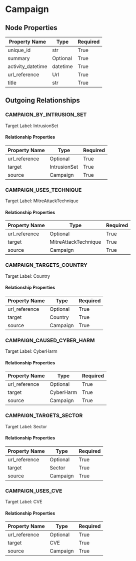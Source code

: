 
# Campaign

## Node Properties

| Property Name | Type | Required |
| ------------- | ---- | -------- |
| unique_id | str | True |
| summary | Optional | True |
| activity_datetime | datetime | True |
| url_reference | Url | True |
| title | str | True |



## Outgoing Relationships

### CAMPAIGN_BY_INTRUSION_SET

Target Label: IntrusionSet

#### Relationship Properties

| Property Name | Type | Required |
| ------------- | ---- | -------- |
| url_reference | Optional | True |
| target | IntrusionSet | True |
| source | Campaign | True |


### CAMPAIGN_USES_TECHNIQUE

Target Label: MitreAttackTechnique

#### Relationship Properties

| Property Name | Type | Required |
| ------------- | ---- | -------- |
| url_reference | Optional | True |
| target | MitreAttackTechnique | True |
| source | Campaign | True |


### CAMPAIGN_TARGETS_COUNTRY

Target Label: Country

#### Relationship Properties

| Property Name | Type | Required |
| ------------- | ---- | -------- |
| url_reference | Optional | True |
| target | Country | True |
| source | Campaign | True |


### CAMPAIGN_CAUSED_CYBER_HARM

Target Label: CyberHarm

#### Relationship Properties

| Property Name | Type | Required |
| ------------- | ---- | -------- |
| url_reference | Optional | True |
| target | CyberHarm | True |
| source | Campaign | True |


### CAMPAIGN_TARGETS_SECTOR

Target Label: Sector

#### Relationship Properties

| Property Name | Type | Required |
| ------------- | ---- | -------- |
| url_reference | Optional | True |
| target | Sector | True |
| source | Campaign | True |


### CAMPAIGN_USES_CVE

Target Label: CVE

#### Relationship Properties

| Property Name | Type | Required |
| ------------- | ---- | -------- |
| url_reference | Optional | True |
| target | CVE | True |
| source | Campaign | True |




